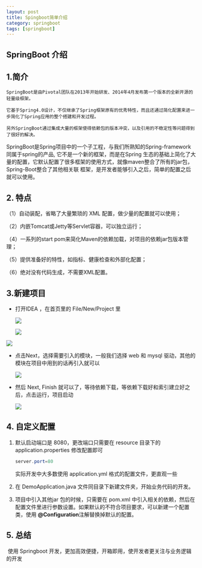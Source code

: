 ```yaml
---
layout: post
title: Spingboot简单介绍
category: springboot
tags: [springboot]
---
```


## SpringBoot 介绍

## 1.简介

	SpringBoot是由Pivotal团队在2013年开始研发、2014年4月发布第一个版本的全新开源的轻量级框架。
	
	它基于Spring4.0设计，不仅继承了Spring框架原有的优秀特性，而且还通过简化配置来进一步简化了Spring应用的整个搭建和开发过程。
	
	另外SpringBoot通过集成大量的框架使得依赖包的版本冲突，以及引用的不稳定性等问题得到了很好的解决。

SpringBoot是Spring项目中的一个子工程，与我们所熟知的Spring-framework 同属于spring的产品, 它不是一个新的框架，而是在Spring 生态的基础上简化了大量的配置，它默认配置了很多框架的使用方式，就像maven整合了所有的jar包，Spring-Boot整合了其他相关联 框架，是开发者能够引入之后，简单的配置之后就可以使用。

## 2. 特点

（1）自动装配，省略了大量繁琐的 XML 配置，做少量的配置就可以使用；

（2）内嵌Tomcat或Jetty等Servlet容器，可以独立运行；

（4）一系列的start pom来简化Maven的依赖加载，对项目的依赖jar包版本管理；

（5）提供准备好的特性，如指标、健康检查和外部化配置；

（6）绝对没有代码生成，不需要XML配置。

## 3.新建项目

- 打开IDEA ，在首页里的 File/New/Project 里

  ![](https://gitee.com/szwei/images/raw/master/img/20201108223301.png)

  <img src="https://gitee.com/szwei/images/raw/master/img/20201108223427.png"  />



<img src="https://gitee.com/szwei/images/raw/master/img/20201108223631.png"  />

- 点击Next，选择需要引入的模块，一般我们选择 web 和 mysql 驱动，其他的模块在项目中用到的话再引入就可以

  <img src="https://gitee.com/szwei/images/raw/master/img/20201108223859.png"  />

- 然后 Next, Finish 就可以了，等待依赖下载，等依赖下载好和索引建立好之后，点击运行，项目启动

  <img src="https://gitee.com/szwei/images/raw/master/img/20201108224245.png"  />

## 4. 自定义配置

1. 默认启动端口是 8080，更改端口只需要在 resource 目录下的 application.properties 修改配置即可

   ```java
   server.port=80
   ```

   实际开发中大多数使用 application.yml 格式的配置文件，更直观一些

2. 在 DemoApplication.java 文件同目录下新建文件夹，开始业务代码的开发。

3. 项目中引入其他jar 包的时候，只需要在 pom.xml 中引入相关的依赖，然后在配置文件里进行参数设置。如果默认的不符合项目要求，可以新建一个配置类，使用 **@Configuration**注解替换掉默认的配置。

## 5. 总结

​		使用 Springboot 开发，更加高效便捷，开箱即用，使开发者更关注与业务逻辑的开发